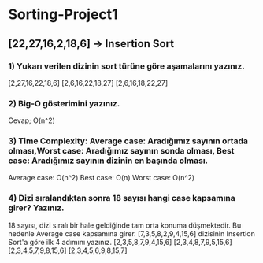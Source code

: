 # Sorting-Project1


## [22,27,16,2,18,6] -> Insertion Sort ##
### 1) Yukarı verilen dizinin sort türüne göre aşamalarını yazınız.
[2,27,16,22,18,6]
[2,6,16,22,18,27]
[2,6,16,18,22,27]
### 2) Big-O gösterimini yazınız.
Cevap; O(n^2)

### 3) Time Complexity: Average case: Aradığımız sayının ortada olması,Worst case: Aradığımız sayının sonda olması, Best case: Aradığımız sayının dizinin en başında olması.
Average case: O(n^2)
Best case: O(n)
Worst case: O(n^2)
### 4) Dizi sıralandıktan sonra 18 sayısı hangi case kapsamına girer? Yazınız.
18 sayısı, dizi sıralı bir hale geldiğinde tam orta konuma düşmektedir. Bu nedenle Average case kapsamına girer.
[7,3,5,8,2,9,4,15,6] dizisinin Insertion Sort'a göre ilk 4 adımını yazınız.
[2,3,5,8,7,9,4,15,6]
[2,3,4,8,7,9,5,15,6]
[2,3,4,5,7,9,8,15,6]
[2,3,4,5,6,9,8,15,7]
